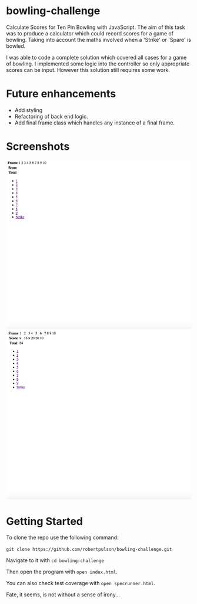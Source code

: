 # bowling-challenge

Calculate Scores for Ten Pin Bowling with JavaScript. The aim of this task was to produce a calculator which could record scores for a game of bowling. Taking into account the maths involved when a 'Strike' or 'Spare' is bowled.

I was able to code a complete solution which covered all cases for a game of bowling. I implemented some logic into the controller so only appropriate scores can be input. However this solution still requires some work.

# Future enhancements

* Add styling
* Refactoring of back end logic.
* Add final frame class which handles any instance of a final frame.

# Screenshots

![ScreenShot](https://github.com/robertpulson/bowling-challenge/blob/master/screenshots/Screen%20Shot%202015-04-27%20at%2015.54.34.png?raw=true)
![ScreenShot](https://github.com/robertpulson/bowling-challenge/blob/master/screenshots/Screen%20Shot%202015-04-27%20at%2015.54.58.png?raw=true)

# Getting Started

To clone the repo use the following command:

`git clone https://github.com/robertpulson/bowling-challenge.git`

Navigate to it with `cd bowling-challenge`

Then open the program with `open index.html`.

You can also check test coverage with `open specrunner.html`.

Fate, it seems, is not without a sense of irony...
